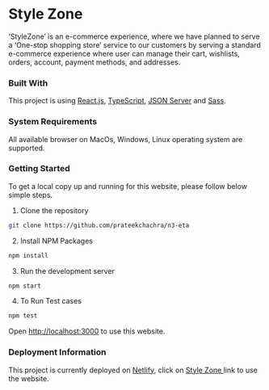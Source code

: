 # Style Zone

‘StyleZone’ is an e-commerce experience, where we have planned to serve a ‘One-stop shopping store’ service to our customers by serving a standard e-commerce experience where user can manage their cart, wishlists, orders, account, payment methods, and addresses.

### Built With

  This project is using <a href="https://reactjs.org">React.js</a>, <a href="https://www.typescriptlang.org">TypeScript</a>, <a href="https://www.npmjs.com/package/json-server#https">JSON Server</a> and <a href="https://sass-lang.com/documentation/syntax">Sass</a>.</li>

### System Requirements

All available browser on MacOs, Windows, Linux operating system are supported.

### Getting Started

To get a local copy up and running for this website, please follow below simple steps.

1. Clone the repository
  ```sh
  git clone https://github.com/prateekchachra/n3-eta
  ```
2. Install NPM Packages
  ```sh
  npm install
  ```
3. Run the development server
  ```sh
  npm start
  ```
4. To Run Test cases
  ```sh
  npm test
  ```
Open <a href="http://localhost:3000">http://localhost:3000</a> to use this website.

### Deployment Information

This project is currently deployed on <a href="https://www.netlify.com">Netlify</a>, click on <a href="https://eta-store.netlify.app"> Style Zone </a> link to use the website.

